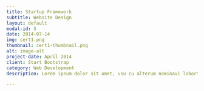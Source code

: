 ```yaml
---
title: Startup Framework
subtitle: Website Design
layout: default
modal-id: 5
date: 2014-07-14
img: cert1.png
thumbnail: cert1-thumbnail.png
alt: image-alt
project-date: April 2014
client: Start Bootstrap
category: Web Development
description: Lorem ipsum dolor sit amet, usu cu alterum nominavi lobortis. At duo novum diceret. Tantas apeirian vix et, usu sanctus postulant inciderint ut, populo diceret necessitatibus in vim. Cu eum dicam feugiat noluisse.

---
```


